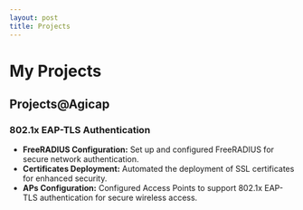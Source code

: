 ```yaml
---
layout: post
title: Projects
---
```


# My Projects

## Projects@Agicap

### 802.1x EAP-TLS Authentication

- **FreeRADIUS Configuration:** Set up and configured FreeRADIUS for secure network authentication.
- **Certificates Deployment:** Automated the deployment of SSL certificates for enhanced security.
- **APs Configuration:** Configured Access Points to support 802.1x EAP-TLS authentication for secure wireless access.